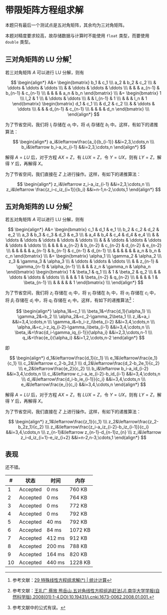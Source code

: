 # 带限矩阵方程组求解

本题只有最后一个测试点是五对角矩阵，其余均为三对角矩阵。

本题对精度要求较高，故存储数据与计算时不能使用 `float` 类型，而要使用 `double` 类型。

## 三对角矩阵的 LU 分解[^1]

若三对角矩阵 $A$ 可以进行 LU 分解，则有

$$
\begin{align*}
A&=
\begin{bmatrix}
b_1 & c_1 \\\
a_2 & b_2 & c_2 \\\
& \ddots & \ddots & \ddots \\\
& & \ddots & \ddots & \ddots \\\
& & & a_{n-1} & b_{n-1} & c_{n-1} \\\
& & & & a_n & b_n
\end{bmatrix} \\\
&=
\begin{bmatrix}
1 \\\
l_2 & 1 \\\
& \ddots & \ddots \\\
& & l_{n-1} & 1 \\\
& & & l_n & 1
\end{bmatrix}
\begin{bmatrix}
d_1 & c_1 \\\
& d_2 & c_2 \\\
& & \ddots & \ddots \\\
& & & d_{n-1} & c_{n-1} \\\
& & & & d_n
\end{bmatrix} \\\
\end{align*}
$$

为了节省空间，我们将 $l_i$ 存储在 $a_i$ 中，将 $d_i$ 存储在 $b_i$ 中。这样，有如下的递推算法：

$$
\begin{align*}
a_i&\leftarrow\frac{a_i}{b_{i-1}} &&i=2,3,\cdots,n \\\
b_i&\leftarrow b_i-a_ic_{i-1} &&i=2,3,\cdots,n
\end{align*}
$$

解得 $A=LU$ 后，对于方程 $AX=Z$，有 $LUX=Z$，令 $Y=UX$，则有 $LY=Z$，解得 $Y$ 后，再解得 $X$。

为了节省空间，我们直接在 $Z$ 上进行操作。这样，有如下的递推算法：

$$
\begin{align*}
z_i&\leftarrow z_i-a_iz_{i-1} &&i=2,3,\cdots,n \\\
z_i&\leftarrow \frac{z_i-c_iz_{i+1}}{b_i} &&i=n-1,n-2,\cdots,1
\end{align*}
$$

## 五对角矩阵的 LU 分解[^2]

若五对角矩阵 $A$ 可以进行 LU 分解，则有

$$
\begin{align*}
A&=
\begin{bmatrix}
c_1 & d_1 & e_1 \\\
b_2 & c_2 & d_2 & e_2 \\\
a_3 & b_3 & c_3 & d_3 & e_3 \\\
& a_4 & b_4 & c_4 & d_4 & e_4 \\\
& & \ddots & \ddots & \ddots & \ddots & \ddots \\\
& & & \ddots & \ddots & \ddots & \ddots & \ddots \\\
& & & & a_{n-2} & b_{n-2} & c_{n-2} & d_{n-2} & e_{n-2} \\\
& & & & & a_{n-1} & b_{n-1} & c_{n-1} & d_{n-1} \\\
& & & & & & a_n & b_n & c_n
\end{bmatrix} \\\
&=
\begin{bmatrix}
\alpha_1 \\\
\gamma_2 & \alpha_2 \\\
z_3 & \gamma_3 & \alpha_3 \\\
& \ddots & \ddots & \ddots \\\
& & z_{n-1} & \gamma_{n-1} & \alpha_{n-1} \\\
& & & z_n & \gamma_n & \alpha_n
\end{bmatrix}
\begin{bmatrix}
1 & \beta_1 & q_1 \\\
& 1 & \beta_2 & q_2 \\\
& & \ddots & \ddots & \ddots \\\
& & & 1 & \beta_{n-2} & q_{n-2} \\\
& & & & 1 & \beta_{n-1} \\\
& & & & & 1
\end{bmatrix} \\\
\end{align*}
$$

为了节省空间，我们将 $z_i$ 存储在 $a_i$ 中，将 $\gamma_i$ 存储在 $b_i$ 中，将 $\alpha_i$ 存储在 $c_i$ 中，将 $\beta_i$ 存储在 $d_i$ 中，将 $q_i$ 存储在 $e_i$ 中。这样，有如下的递推算法[^3]：

$$
\begin{align*}
\alpha_1&=c_1 \\\
\beta_1&=\frac{d_1}{\alpha_1} \\\
\gamma_2&=b_2 \\\
\alpha_2&=c_2-\gamma_2\beta_1 \\\
z_i&=a_i &&i=3,4,\cdots,n \\\
\gamma_i&=b_i-z_i\beta_{i-2} &&i=3,4,\cdots,n \\\
\alpha_i&=c_i-z_iq_{i-2}-\gamma_i\beta_{i-1} &&i=3,4,\cdots,n \\\
\beta_i&=\frac{d_i-\gamma_iq_{i-1}}{\alpha_i} &&i=2,3,\cdots,n-1 \\\
q_i&=\frac{e_i}{\alpha_i} &&i=1,2,\cdots,n-2
\end{align*}
$$

即

$$
\begin{align*}
d_1&\leftarrow\frac{d_1}{c_1} \\\
e_1&\leftarrow\frac{e_1}{c_1} \\\
c_2&\leftarrow c_2-b_2d_1 \\\
d_2&\leftarrow\frac{d_2-b_2e_1}{c_2} \\\
e_2&\leftarrow\frac{e_2}{c_2} \\\
b_i&\leftarrow b_i-a_id_{i-2} &&i=3,4,\cdots,n \\\
c_i&\leftarrow c_i-a_ie_{i-2}-b_id_{i-1} &&i=3,4,\cdots,n \\\
d_i&\leftarrow\frac{d_i-b_ie_{i-1}}{c_i} &&i=3,4,\cdots,n \\\
e_i&\leftarrow\frac{e_i}{c_i} &&i=3,4,\cdots,n
\end{align*}
$$

解得 $A=LU$ 后，对于方程 $AX=Z$，有 $LUX=Z$，令 $Y=UX$，则有 $LY=Z$，解得 $Y$ 后，再解得 $X$。

为了节省空间，我们直接在 $Z$ 上进行操作。这样，有如下的递推算法：

$$
\begin{align*}
z_1&\leftarrow\frac{z_1}{c_1} \\\
z_2&\leftarrow\frac{z_2-b_2z_1}{c_2} \\\
z_i&\leftarrow\frac{z_i-a_iz_{i-2}-b_iz_{i-1}}{c_i} &&i=3,4,\cdots,n \\\
z_{n-1}&\leftarrow z_{n-1}-d_{n-1}z_{n} \\\
z_i&\leftarrow z_i-d_iz_{i+1}-e_iz_{i+2} &&i=n-2,n-3,\cdots,1
\end{align*}
$$

## 表现

还不错。

| #   | 状态     | 时间   | 内存    |
| --- | -------- | ------ | ------- |
| 1   | Accepted | 0 ms   | 760 KB  |
| 2   | Accepted | 0 ms   | 764 KB  |
| 3   | Accepted | 0 ms   | 772 KB  |
| 4   | Accepted | 0 ms   | 792 KB  |
| 5   | Accepted | 40 ms  | 792 KB  |
| 6   | Accepted | 84 ms  | 1072 KB |
| 7   | Accepted | 412 ms | 912 KB  |
| 8   | Accepted | 200 ms | 788 KB  |
| 9   | Accepted | 164 ms | 820 KB  |
| 10  | Accepted | 440 ms | 1228 KB |

[^1]: 参考文献：[29 特殊线性方程组求解(*) | 统计计算](https://www.math.pku.edu.cn/teachers/lidf/docs/statcomp/html/_statcompbook/matrix-solspe.html)
[^2]: 参考文献：[王礼广,蔡放,熊岳山.五对角线性方程组追赶法[J].南华大学学报(自然科学版),2008(01):1-4.DOI:10.19431/j.cnki.1673-0062.2008.01.001.](http://nhqks.cnjournals.com/zr/ch/reader/create_pdf.aspx?file_no=20080101&flag=1&journal_id=nhdxxbzr&year_id=2008)
[^3]: 参考文献[^2]中的公式有误。
